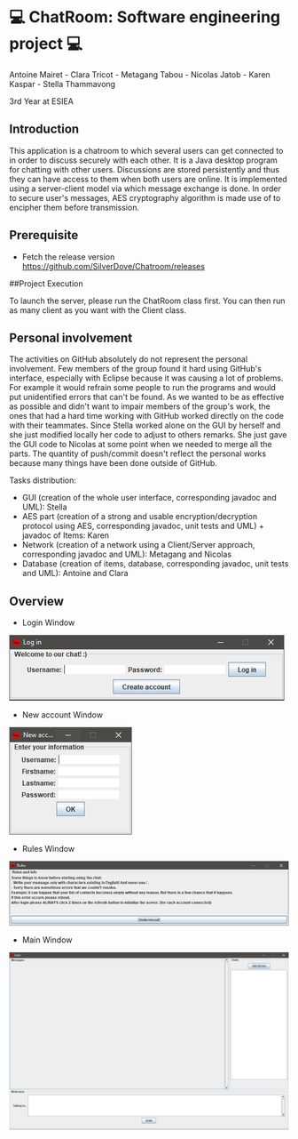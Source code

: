# 💻 ChatRoom: Software engineering project 💻
Antoine Mairet - Clara Tricot - Metagang Tabou - Nicolas Jatob - Karen Kaspar - Stella Thammavong

3rd Year at ESIEA

## Introduction


This application is a chatroom to which several users can get connected to in order to discuss securely with each other. It is a Java desktop program for chatting with other users. Discussions are stored persistently and thus they can have access to them when both users are online. It is implemented using a server-client model via which message exchange is done. In order to secure user's messages, AES cryptography algorithm is made use of to encipher them before transmission.

## Prerequisite

* Fetch the release version https://github.com/SilverDove/Chatroom/releases

##Project Execution

To launch the server, please run the ChatRoom class first. You can then run as many client as you want with the Client class.

## Personal involvement

The activities on GitHub absolutely do not represent the personal involvement. Few members of the group found it hard using GitHub's interface, especially with Eclipse because it was causing a lot of problems. For example it would refrain some people to run the programs and would put unidentified errors that can't be found. As we wanted to be as effective as possible and didn't want to impair members of the group's work, the ones that had a hard time working with GitHub worked directly on the code with their teammates. Since Stella worked alone on the GUI by herself and she just modified locally her code to adjust to others remarks. She just gave the GUI code to Nicolas at some point when we needed to merge all the parts. The quantity of push/commit doesn't reflect the personal works because many things have been done outside of GitHub.

Tasks distribution:

- GUI (creation of the whole user interface, corresponding javadoc and UML): Stella
- AES part (creation of a strong and usable encryption/decryption protocol using AES, corresponding javadoc, unit tests and UML) + javadoc of Items: Karen
- Network (creation of a network using a Client/Server approach, corresponding javadoc and UML): Metagang and Nicolas
-  Database (creation of items, database, corresponding javadoc, unit tests and UML): Antoine and Clara


## Overview

* Login Window 

![alt text](https://github.com/SilverDove/Chatroom/blob/master/ImageScreen/logInScreen.png?raw=true)

* New account Window

![alt text](https://github.com/SilverDove/Chatroom/blob/master/ImageScreen/newAccountScreen.png?raw=true)

* Rules Window

![alt text](https://github.com/SilverDove/Chatroom/blob/master/ImageScreen/rulesScreen.png?raw=true)

* Main Window

![alt text](https://github.com/SilverDove/Chatroom/blob/master/ImageScreen/mainScreen.png?raw=true)
